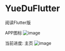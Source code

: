 # YueDuFlutter
阅读Flutter版

APP图标
![image](https://github.com/gedoor/YueDuFlutter/blob/master/lib/images/launcher-web.png)

当前进度: 主页
![image](https://github.com/gedoor/YueDuFlutter/blob/master/readme/index.jpg)
